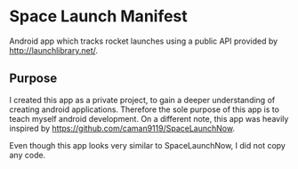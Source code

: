 # Space Launch Manifest

Android app which tracks rocket launches using a public API provided by http://launchlibrary.net/.

## Purpose

I created this app as a private project, to gain a deeper understanding of creating android applications. Therefore the sole
purpose of this app is to teach myself android development. On a different note, this app was heavily 
inspired by https://github.com/caman9119/SpaceLaunchNow.

Even though this app looks very similar to SpaceLaunchNow, I did not copy any code.
